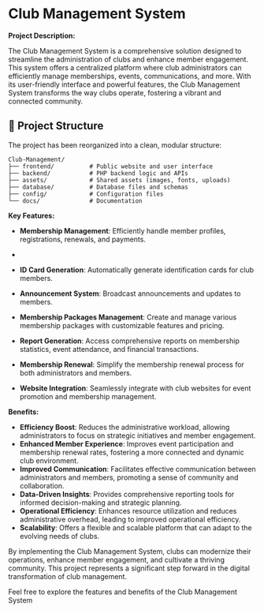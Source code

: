 # Club Management System

**Project Description:**

The Club Management System is a comprehensive solution designed to streamline the administration of clubs and enhance member engagement. This system offers a centralized platform where club administrators can efficiently manage memberships, events, communications, and more. With its user-friendly interface and powerful features, the Club Management System transforms the way clubs operate, fostering a vibrant and connected community.

## 📁 Project Structure

The project has been reorganized into a clean, modular structure:

```
Club-Management/
├── frontend/          # Public website and user interface
├── backend/           # PHP backend logic and APIs
├── assets/            # Shared assets (images, fonts, uploads)
├── database/          # Database files and schemas
├── config/            # Configuration files
└── docs/              # Documentation
```

**Key Features:**

- **Membership Management**: Efficiently handle member profiles, registrations, renewals, and payments.
 
- 

- **ID Card Generation**: Automatically generate identification cards for club members.
 

- **Announcement System**: Broadcast announcements and updates to members.
  

- **Membership Packages Management**: Create and manage various membership packages with customizable features and pricing.

- **Report Generation**: Access comprehensive reports on membership statistics, event attendance, and financial transactions.
  

- **Membership Renewal**: Simplify the membership renewal process for both administrators and members.
 

- **Website Integration**: Seamlessly integrate with club websites for event promotion and membership management.

**Benefits:**

- **Efficiency Boost**: Reduces the administrative workload, allowing administrators to focus on strategic initiatives and member engagement.
- **Enhanced Member Experience**: Improves event participation and membership renewal rates, fostering a more connected and dynamic club environment.
- **Improved Communication**: Facilitates effective communication between administrators and members, promoting a sense of community and collaboration.
- **Data-Driven Insights**: Provides comprehensive reporting tools for informed decision-making and strategic planning.
- **Operational Efficiency**: Enhances resource utilization and reduces administrative overhead, leading to improved operational efficiency.
- **Scalability**: Offers a flexible and scalable platform that can adapt to the evolving needs of clubs.

By implementing the Club Management System, clubs can modernize their operations, enhance member engagement, and cultivate a thriving community. This project represents a significant step forward in the digital transformation of club management.

Feel free to explore the features and benefits of the Club Management System
